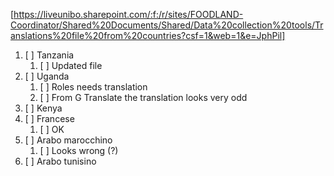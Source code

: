 [https://liveunibo.sharepoint.com/:f:/r/sites/FOODLAND-Coordinator/Shared%20Documents/Shared/Data%20collection%20tools/Translations%20file%20from%20countries?csf=1&web=1&e=JphPil]

  1. [ ] Tanzania
     1. [ ] Updated file
  2. [ ] Uganda
     1. [ ] Roles needs translation
     2. [ ] From G Translate the translation looks very odd
  3. [ ] Kenya
  4. [ ] Francese
     1. [ ] OK
  5. [ ] Arabo marocchino
     1. [ ] Looks wrong (?)
  6. [ ] Arabo tunisino
